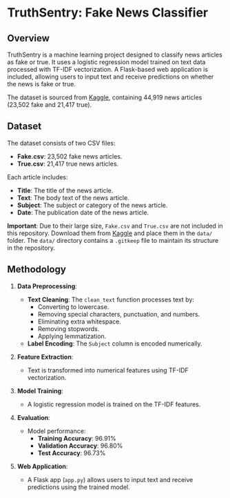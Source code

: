 # TruthSentry: Fake News Classifier

## Overview
TruthSentry is a machine learning project designed to classify news articles as fake or true. It uses a logistic regression model trained on text data processed with TF-IDF vectorization. A Flask-based web application is included, allowing users to input text and receive predictions on whether the news is fake or true.

The dataset is sourced from [Kaggle](https://www.kaggle.com/datasets/clmentbisaillon/fake-and-real-news-dataset), containing 44,919 news articles (23,502 fake and 21,417 true).

## Dataset
The dataset consists of two CSV files:
- **Fake.csv**: 23,502 fake news articles.
- **True.csv**: 21,417 true news articles.

Each article includes:
- **Title**: The title of the news article.
- **Text**: The body text of the news article.
- **Subject**: The subject or category of the news article.
- **Date**: The publication date of the news article.

**Important**: Due to their large size, `Fake.csv` and `True.csv` are not included in this repository. Download them from [Kaggle](https://www.kaggle.com/datasets/clmentbisaillon/fake-and-real-news-dataset) and place them in the `data/` folder. The `data/` directory contains a `.gitkeep` file to maintain its structure in the repository.

## Methodology
1. **Data Preprocessing**:
   - **Text Cleaning**: The `clean_text` function processes text by:
     - Converting to lowercase.
     - Removing special characters, punctuation, and numbers.
     - Eliminating extra whitespace.
     - Removing stopwords.
     - Applying lemmatization.
   - **Label Encoding**: The `Subject` column is encoded numerically.
   
2. **Feature Extraction**:
   - Text is transformed into numerical features using TF-IDF vectorization.

3. **Model Training**:
   - A logistic regression model is trained on the TF-IDF features.

4. **Evaluation**:
   - Model performance:
     - **Training Accuracy**: 96.91%
     - **Validation Accuracy**: 96.80%
     - **Test Accuracy**: 96.73%

5. **Web Application**:
   - A Flask app (`app.py`) allows users to input text and receive predictions using the trained model.

